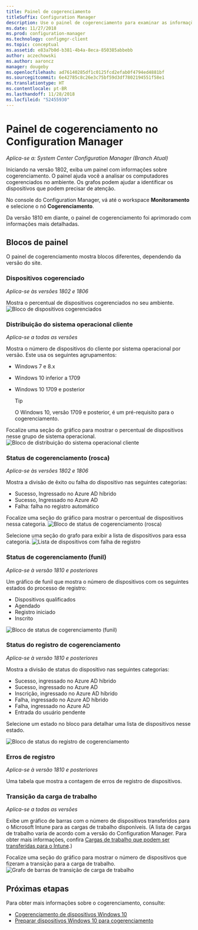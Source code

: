```yaml
---
title: Painel de cogerenciamento
titleSuffix: Configuration Manager
description: Use o painel de cogerenciamento para examinar as informações sobre dispositivos cogerenciados.
ms.date: 11/27/2018
ms.prod: configuration-manager
ms.technology: configmgr-client
ms.topic: conceptual
ms.assetid: e83a7b0d-b381-4b4a-8eca-850385abbebb
author: aczechowski
ms.author: aaroncz
manager: dougeby
ms.openlocfilehash: ad76140285df1c0125fcd2efab0f4794ed4881bf
ms.sourcegitcommit: 6e42785c8c26e3c75bf59d3df7802194551f58e1
ms.translationtype: HT
ms.contentlocale: pt-BR
ms.lasthandoff: 11/28/2018
ms.locfileid: "52455930"
---
```

# <a name="co-management-dashboard-in-configuration-manager"></a>Painel de cogerenciamento no Configuration Manager

*Aplica-se a: System Center Configuration Manager (Branch Atual)*

Iniciando na versão 1802, exiba um painel com informações sobre cogerenciamento. O painel ajuda você a analisar os computadores cogerenciados no ambiente. Os grafos podem ajudar a identificar os dispositivos que podem precisar de atenção.<!--1356648-->

No console do Configuration Manager, vá até o workspace **Monitoramento** e selecione o nó **Cogerenciamento**.

Da versão 1810 em diante, o painel de cogerenciamento foi aprimorado com informações mais detalhadas. <!--1358980-->



## <a name="dashboard-tiles"></a>Blocos de painel 

O painel de cogerenciamento mostra blocos diferentes, dependendo da versão do site. 


### <a name="co-managed-devices"></a>Dispositivos cogerenciado

*Aplica-se às versões 1802 e 1806*

Mostra o percentual de dispositivos cogerenciados no seu ambiente.
 ![Bloco de dispositivos cogerenciados](media\co-management-dashboard\Percent-Co-managed-graph.PNG)


### <a name="client-os-distribution"></a>Distribuição do sistema operacional cliente

*Aplica-se a todas as versões* 

Mostra o número de dispositivos do cliente por sistema operacional por versão. Este usa os seguintes agrupamentos:  
- Windows 7 e 8.x  
- Windows 10 inferior a 1709  
- Windows 10 1709 e posterior  

    > [!Tip]  
    > O Windows 10, versão 1709 e posterior, é um pré-requisito para o cogerenciamento.  

Focalize uma seção do gráfico para mostrar o percentual de dispositivos nesse grupo de sistema operacional.
 ![Bloco de distribuição do sistema operacional cliente](media\co-management-dashboard\Co-management-OS-distribution-graph.PNG)


### <a name="co-management-status-donut"></a>Status de cogerenciamento (rosca)

*Aplica-se às versões 1802 e 1806*

Mostra a divisão de êxito ou falha do dispositivo nas seguintes categorias:
- Sucesso, Ingressado no Azure AD híbrido  
- Sucesso, Ingressado no Azure AD  
- Falha: falha no registro automático  

Focalize uma seção do gráfico para mostrar o percentual de dispositivos nessa categoria. 
 ![Bloco de status de cogerenciamento (rosca)](media\co-management-dashboard\Co-management-status-graph.PNG)

Selecione uma seção do grafo para exibir a lista de dispositivos para essa categoria.
 ![Lista de dispositivos com falha de registro](media\co-management-dashboard\Enrollment-Failure_Device-List.PNG)


### <a name="co-management-status-funnel"></a>Status de cogerenciamento (funil)

*Aplica-se à versão 1810 e posteriores*

Um gráfico de funil que mostra o número de dispositivos com os seguintes estados do processo de registro:  
- Dispositivos qualificados  
- Agendado  
- Registro iniciado  
- Inscrito  

![Bloco de status de cogerenciamento (funil)](media\co-management-dashboard\1358980-status-funnel.png)


### <a name="co-management-enrollment-status"></a>Status do registro de cogerenciamento

*Aplica-se à versão 1810 e posteriores*

Mostra a divisão de status do dispositivo nas seguintes categorias:
- Sucesso, ingressado no Azure AD híbrido  
- Sucesso, ingressado no Azure AD  
- Inscrição, ingressado no Azure AD híbrido  
- Falha, ingressado no Azure AD híbrido  
- Falha, ingressado no Azure AD  
- Entrada do usuário pendente  

Selecione um estado no bloco para detalhar uma lista de dispositivos nesse estado.  

![Bloco de status do registro de cogerenciamento](media\co-management-dashboard\1358980-enrollment-status.png)


### <a name="enrollment-errors"></a>Erros de registro

*Aplica-se à versão 1810 e posteriores*

Uma tabela que mostra a contagem de erros de registro de dispositivos.  


### <a name="workload-transition"></a>Transição da carga de trabalho

*Aplica-se a todas as versões*

Exibe um gráfico de barras com o número de dispositivos transferidos para o Microsoft Intune para as cargas de trabalho disponíveis. (A lista de cargas de trabalho varia de acordo com a versão do Configuration Manager. Para obter mais informações, confira [Cargas de trabalho que podem ser transferidas para o Intune](/sccm/core/clients/manage/co-management-switch-workloads#workloads-able-to-be-transitioned-to-intune).)

Focalize uma seção do gráfico para mostrar o número de dispositivos que fizeram a transição para a carga de trabalho. 
 ![Grafo de barras de transição de carga de trabalho](media\co-management-dashboard\Workload-Transition.PNG)


## <a name="next-steps"></a>Próximas etapas

Para obter mais informações sobre o cogerenciamento, consulte:
 - [Cogerenciamento de dispositivos Windows 10](/sccm/core/clients/manage/co-management-overview)
 - [Preparar dispositivos Windows 10 para cogerenciamento](/sccm/core/clients/manage/co-management-prepare)

    
